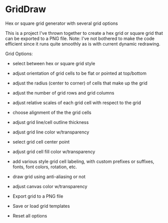# GridDraw
Hex or square grid generator with several grid options

This is a project I've thrown together to create a hex grid or square grid that can be exported to a PNG file.  Note: I've not bothered to make the code efficient since it runs quite smoothly as is with current dynamic redrawing.

Grid Options:
  - select between hex or square grid style
  - adjust orientation of grid cells to be flat or pointed at top/bottom
  - adjust the radius (center to corner) of cells that make up the grid
  - adjust the number of grid rows and grid columns
  - adjust relative scales of each grid cell with respect to the grid
  - choose alignment of the the grid cells
  - adjust grid line/cell outline thickness
  - adjust grid line color w/transparency
  - select grid cell center point
  - adjust grid cell fill color w/transparency
  - add various style grid cell labeling, with custom prefixes or suffixes, fonts, font colors, rotation, etc.
  - draw grid using anti-aliasing or not
  - adjust canvas color w/transparency
  
- Export grid to a PNG file
- Save or load grid templates
- Reset all options
  
  
